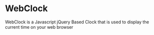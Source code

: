 # WebClock
WebClock is a Javascript jQuery Based Clock that is used to display the current time on your web browser
